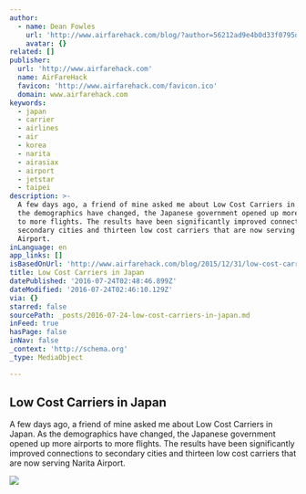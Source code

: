 ```yaml
---
author:
  - name: Dean Fowles
    url: 'http://www.airfarehack.com/blog/?author=56212ad9e4b0d33f0795dc44'
    avatar: {}
related: []
publisher:
  url: 'http://www.airfarehack.com'
  name: AirFareHack
  favicon: 'http://www.airfarehack.com/favicon.ico'
  domain: www.airfarehack.com
keywords:
  - japan
  - carrier
  - airlines
  - air
  - korea
  - narita
  - airasiax
  - airport
  - jetstar
  - taipei
description: >-
  A few days ago, a friend of mine asked me about Low Cost Carriers in Japan. As
  the demographics have changed, the Japanese government opened up more airports
  to more flights. The results have been significantly improved connections to
  secondary cities and thirteen low cost carriers that are now serving Narita
  Airport.
inLanguage: en
app_links: []
isBasedOnUrl: 'http://www.airfarehack.com/blog/2015/12/31/low-cost-carriers-in-japan'
title: Low Cost Carriers in Japan
datePublished: '2016-07-24T02:48:46.899Z'
dateModified: '2016-07-24T02:46:10.129Z'
via: {}
starred: false
sourcePath: _posts/2016-07-24-low-cost-carriers-in-japan.md
inFeed: true
hasPage: false
inNav: false
_context: 'http://schema.org'
_type: MediaObject

---
```

<article style=""><h1>Low Cost Carriers in Japan</h1><p>A few days ago, a friend of mine asked me about Low Cost Carriers in Japan. As the demographics have changed, the Japanese government opened up more airports to more flights. The results have been significantly improved connections to secondary cities and thirteen low cost carriers that are now serving Narita Airport.</p><img src="http://static1.squarespace.com/static/56212adae4b09f5c37efd429/56212eace4b0b82a1f9fd551/56844067c647addb5747f514/1451587593038/?format=1000w" /></article>